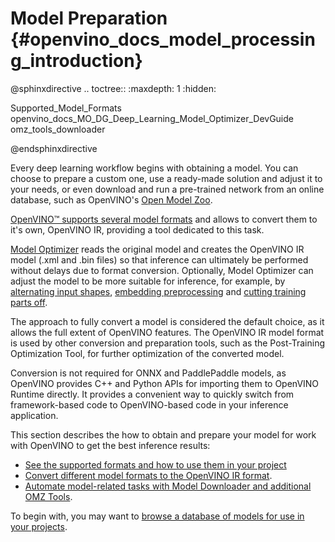# Model Preparation {#openvino_docs_model_processing_introduction}

@sphinxdirective
.. toctree::
   :maxdepth: 1
   :hidden:

   Supported_Model_Formats
   openvino_docs_MO_DG_Deep_Learning_Model_Optimizer_DevGuide
   omz_tools_downloader

@endsphinxdirective


Every deep learning workflow begins with obtaining a model. You can choose to prepare a custom one, use a ready-made solution and adjust it to your needs, or even download and run a pre-trained network from an online database, such as OpenVINO's [Open Model Zoo](../model_zoo.md).  

[OpenVINO™ supports several model formats](../MO_DG/prepare_model/convert_model/supported_model_formats.md) and allows to convert them to it's own, OpenVINO IR, providing a tool dedicated to this task.

[Model Optimizer](../MO_DG/Deep_Learning_Model_Optimizer_DevGuide.md) reads the original model and creates the OpenVINO IR model (.xml and .bin files) so that inference can ultimately be performed without delays due to format conversion. Optionally, Model Optimizer can adjust the model to be more suitable for inference, for example, by [alternating input shapes](../MO_DG/prepare_model/convert_model/Converting_Model.md), [embedding preprocessing](../MO_DG/prepare_model/Additional_Optimizations.md) and [cutting training parts off](../MO_DG/prepare_model/convert_model/Cutting_Model.md).

The approach to fully convert a model is considered the default choice, as it allows the full extent of OpenVINO features. The OpenVINO IR model format is used by other conversion and preparation tools, such as the Post-Training Optimization Tool, for further optimization of the converted model.

Conversion is not required for ONNX and PaddlePaddle models, as OpenVINO provides C++ and Python APIs for importing them to OpenVINO Runtime directly. It provides a convenient way to quickly switch from framework-based code to OpenVINO-based code in your inference application.

This section describes the how to obtain and prepare your model for work with OpenVINO to get the best inference results:
* [See the supported formats and how to use them in your project](../MO_DG/prepare_model/convert_model/supported_model_formats.md)
* [Convert different model formats to the OpenVINO IR format](../MO_DG/Deep_Learning_Model_Optimizer_DevGuide.md).
* [Automate model-related tasks with Model Downloader and additional OMZ Tools](https://docs.openvino.ai/latest/omz_tools_downloader.html).

To begin with, you may want to [browse a database of models for use in your projects](../model_zoo.md).




